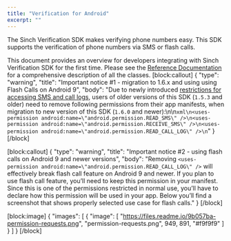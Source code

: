 ```yaml
---
title: "Verification for Android"
excerpt: ""
---
```

The Sinch Verification SDK makes verifying phone numbers easy. This SDK supports the verification of phone numbers via SMS or flash calls.

This document provides an overview for developers integrating with Sinch Verification SDK for the first time. Please see the [Reference Documentation](http://www.sinch.com/docs/verification/android/reference/) for a comprehensive description of all the classes.
[block:callout]
{
  "type": "warning",
  "title": "Important notice #1 - migration to 1.6.x and using using Flash Calls on Android 9",
  "body": "Due to newly introduced [restrictions for accessing SMS and call logs](https://support.google.com/googleplay/android-developer/answer/9047303?hl=en), users of older versions of this SDK (`1.5.3` and older) need to remove following permissions from their app manifests, when migration to new version of this SDK (`1.6.0` and newer):\n\n```xml\n<uses-permission android:name=\"android.permission.READ_SMS\" />\n<uses-permission android:name=\"android.permission.RECEIVE_SMS\" />\n<uses-permission android:name=\"android.permission.READ_CALL_LOG\" />\n```"
}
[/block]

[block:callout]
{
  "type": "warning",
  "title": "Important notice #2 - using flash calls on Android 9 and newer versions",
  "body": "Removing `<uses-permission android:name=\"android.permission.READ_CALL_LOG\" />` will effectively break flash call feature on Android 9 and newer. If you plan to use flash call feature, you’ll need to keep this permission in your manifest. Since this is one of the permissions restricted in normal use, you’ll have to declare how this permission will be used in your app. Below you’ll find a screenshot that shows properly selected use case for flash calls."
}
[/block]

[block:image]
{
  "images": [
    {
      "image": [
        "https://files.readme.io/9b057ba-permission-requests.png",
        "permission-requests.png",
        949,
        891,
        "#f9f9f9"
      ]
    }
  ]
}
[/block]